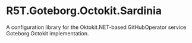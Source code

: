# R5T.Goteborg.Octokit.Sardinia
A configuration library for the Oktokit.NET-based GitHubOperator service Goteborg.Octokit implementation.
